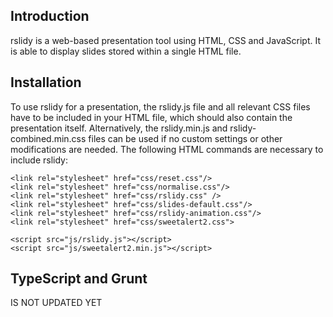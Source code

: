 ## Introduction

rslidy is a web-based presentation tool using HTML, CSS and JavaScript. It is able to display slides stored within a single HTML file.

## Installation

To use rslidy for a presentation, the rslidy.js file and all relevant CSS files have to be included in your HTML file, which should also contain the presentation itself. Alternatively, the rslidy.min.js and rslidy-combined.min.css files can be used if no custom settings or other modifications are needed.
The following HTML commands are necessary to include rslidy:
```
<link rel="stylesheet" href="css/reset.css"/>
<link rel="stylesheet" href="css/normalise.css"/>
<link rel="stylesheet" href="css/rslidy.css" />
<link rel="stylesheet" href="css/slides-default.css"/>
<link rel="stylesheet" href="css/rslidy-animation.css"/>
<link rel="stylesheet" href="css/sweetalert2.css">

<script src="js/rslidy.js"></script>
<script src="js/sweetalert2.min.js"></script>

```


## TypeScript and Grunt

IS NOT UPDATED YET
